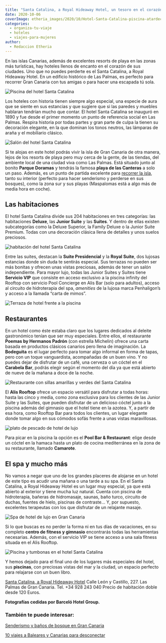 ```yaml
---
title: "Santa Catalina, a Royal Hideaway Hotel, un tesoro en el corazón de Las Palmas"
date: 2020-10-06
coverImage: etheria_images/2020/10/Hotel-Santa-Catalina-piscina-atardecer.jpg
categories: 
  - organiza-tu-viaje
  - hoteles
  - viajes-para-mujeres
author: 
  - Redaccion Etheria
---
```


En las islas Canarias, además de excelentes resorts de playa en las zonas más turísticas, hay hoteles llenos de encanto en el corazón de sus ciudades. Uno que no puedes perderte es el Santa Catalina, a Royal Hideaway Hotel. En un edificio histórico de Las Palmas, es perfecto para recorrer Gran Canaria con tus amigas o para hacer una escapada tú sola.

![Piscina del hotel Santa Catalina](etheria_images/2020/10/Hotel-Santa-Catalina-piscina-atardecer.jpg "Atardecer en el Santa Catalina, a Royal Hideaway Hotel.")

Los hoteles con historia tienen siempre algo especial, una especie de aura que se siente 
en sus estancias y que sugiere que si las paredes y muebles hablaran tendrían mucho que 
contar. El hotel Santa Catalina se inauguró en 1890 y fue desde el primer momento un 
punto de referencia social en Las Palmas. Respira historia por todas partes y gran parte 
de culpa la tienen su decoración elegante, en la que dominan los tonos neutros, las 
lámparas de araña y el mobiliario clásico. 

![Salón del hotel Santa Catalina](etheria_images/2020/10/hotel-santa-catalina-salon-miguel-martin.jpg "Salón Miguel Martín.")

Si te alojas en este hotel podrás vivir la isla de Gran Canaria de otra manera, lejos de 
los resorts de playa pero muy cerca de la gente, de las tiendas, del ambiente local de 
una ciudad viva como Las Palmas. Está situado junto al bonito **Parque Doramas** y 
tendrás la famosa **playa de las Canteras** a solo un paso. Además, es un punto de 
partida excelente para [recorrer la 
isla](https://etheriamagazine.com/2018/05/03/mujeres-viajeras-gran-canaria/), tanto su 
interior (perfecto para hacer senderismo y perderse en sus bosques), como la zona sur y 
sus playas (Maspalomas está a algo más de media hora en coche). 

## Las habitaciones

El hotel Santa Catalina divide sus 204 habitaciones en tres categorías: las habitaciones 
**Deluxe**, las **Junior Suite** y las **Suites**. Y dentro de ellas existen 
subcategorías como la Deluxe Superior, la Family Deluxe o la Junior Suite Premium. Todas 
con una decoración clásica llena de detalles y unos suelos preciosos. 

![habitación del hotel Santa Catalina](etheria_images/2020/10/hotel-santa-catalina-deluxe-superior.jpg "Habitación Deluxe Superior.")

Entre las suites, destacan la **Suite Presidencial** y la **Royal Suite**, dos lujosas 
estancias donde sin duda te sentirás especial. Sus terrazas no pueden ser más bonitas y 
ofrecen unas vistas preciosas, además de tener un salón independiente. Para mayor lujo, 
todas las Junior Suites y Suites tiene **Servicio VIP** que consiste en acceso exclusivo 
a la piscina infinity del Rooftop con servicio Pool Concierge en Alis Bar (solo para 
adultos), acceso al circuito de hidroterapia del spa, _amenities_ de la lujosa marca 
Penhaligon’s y acceso a la llamada “carta de mimos”. 

![Terraza de hotel frente a la piscina](etheria_images/2020/10/hotel-santa-catalina-suite-presidencial.jpg "Terraza de la Suite Presidencial.")

## Restaurantes

En un hotel como éste estaba claro que los lugares dedicados al deleite gastronómico 
tenían que ser muy especiales. Entre ellos, el restaurante **Poemas by Hermanos Padrón** 
(con estrella Michelin) ofrece una carta basada en productos clásicos canarios pero 
llena de imaginación. La **Bodeguita** es el lugar perfecto para tomar algo informal en 
forma de tapas, pero con un toque vanguardista, acompañadas de un buen vino. Y no puedes 
dejar de disfrutar de un café, una cerveza o un cóctel en el **Carabela Bar**, podrás 
elegir según el momento del día ya que está abierto de nueve de la mañana a doce de la 
noche. 

![Restaurante con sillas amarillas y verdes del Santa Catalina](etheria_images/2020/10/hotel-santa-catalina-poemas.jpg "Restaurante Poemas.")

El **Alis Rooftop** ofrece un espacio versátil para disfrutar a todas horas: hasta las 
cinco y media, como zona exclusiva para los clientes de las Junior Suite y las Suites, 
que pueden disfrutar de un delicioso cóctel junto a la piscina además del gimnasio que 
el hotel tiene en la azotea. Y, a partir de esa hora, como Rooftop Bar para todos los 
clientes, un lugar elegante donde tomar algo en sus cómodos sofás frente a unas vistas 
maravillosas. 

![plato de pescado de hotel de lujo](etheria_images/2020/10/hotel-santa-catalina-restaurante-camarote.jpg "Deliciosa gastronomía en el restaurante Camarote.")

Para picar en la piscina la opción es el **Pool Bar & Restaurant**: elige desde un 
cóctel en la hamaca hasta un plato de cocina mediterránea en la zona de su restaurante, 
llamado **Camarote**. 

## El spa y mucho más

No vamos a negar que uno de los grandes placeres de alojarse en un hotel de este tipo es 
acudir una mañana o una tarde a su spa. En el Santa Catalina, a Royal Hideaway Hotel es 
un lugar muy especial, ya que está abierto al exterior y tiene mucha luz natural. Cuenta 
con piscina de hidroterapia, bañeras de hidromasaje, saunas, baño turco, circuito de 
duchas, fuentes de hielo, piscinas de contraste… Y, por supuesto, excelentes terapeutas 
con los que disfrutar de un relajante masaje. 

![Spa de hotel de lujo en Gran Canaria](etheria_images/2020/10/hotel-santa-catalina-spa.jpg "Piscina del Spa del hotel Santa Catalina.")

Si lo que buscas es no perder la forma ni en tus días de vacaciones, en su completo 
**centro de fitness y gimnasio** encontrarás todas las herramientas necesarias. Además, 
con el servicio VIP se tiene acceso a una sala fitness situada en el Alis Rooftop. 

![Piscina y tumbonas en el hotel Santa Catalina](etheria_images/2020/10/hotel-santa-catalina-piscina.jpg "Piscina del Santa Catalina, a Royal Hideaway Hotel")

Y hemos dejado para el final uno de los lugares más especiales del hotel, sus 
**piscinas**, con preciosas vistas del mar y la ciudad, un espacio perfecto para 
relajarse con un buen libro. 

[Santa Catalina, a Royal Hideaway 
Hotel](https://www.barcelo.com/es-es/santa-catalina-a-royal-hideaway-hotel/) Calle León 
y Castillo, 227. Las Palmas de Gran Canaria. Tel. +34 928 243 040 Precio de habitación 
doble desde 120 Euros. 

**Fotografías cedidas por Barceló Hotel Group.** 

### También te puede interesar:

[Senderismo y baños de bosque en Gran 
Canaria](https://etheriamagazine.com/2018/05/03/senderismo-gran-canaria-banos-de-bosque/) 

[10 viajes a Baleares y Canarias para 
desconectar](https://etheriamagazine.com/2020/09/16/viajes-por-espana-10-escapadas-a-las-islas-que-ver-que-hacer-canarias-baleares/)
